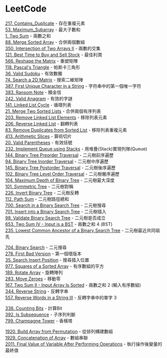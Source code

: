 # LeetCode

[217. Contains_Duplicate](/problems/217.Contains_Duplicate.md) - 存在重複元素  
[53. Maximum_Subarray](/problems/53.Maximum_Subarray.md) - 最大子數和  
[1. Two Sum](/problems/1.Two_Sum.md) - 兩數之和  
[88. Merge Sorted Array](/problems/88.Merge_Sorted_Array.md) - 合併兩個數組  
[350. Intersection of Two Arrays II](/problems/350.Intersection_of_Two_Arrays_II.md) - 兩數的交集  
[121. Best Time to Buy and Sell Stock](/problems/121.Best_Time_to_Buy_and_Sell_Stock.md) - 最佳利潤  
[566. Reshape the Matrix](/problems/566.Reshape_the_Matrix.md) - 重塑矩陣  
[118. Pascal's Triangle](/problems/118.Pascal's_Triangle.md) - 帕斯卡三角形  
[36. Valid Sudoku](/problems/36.Valid_Sudoku.md) - 有效數獨  
[74. Search a 2D Matrix](/problems/74.Search_a_2D_Matrix.md) - 搜索二維矩陣  
[387. First Unique Character in a String](/problems/387.First_Unique_Character_in_a_String.md) - 字符串中的第一個唯一字符  
[383. Ransom Note](/problems/383.Ransom_Note.md) - 贖金信  
[242. Valid Anagram](/problems/242.Valid_Anagram.md) - 有效的字謎  
[141. Linked List Cycle](/problems/141.Linked_List_Cycle.md) - 循環列表  
[21. Merge Two Sorted Lists](/problems/21.Merge_Two_Sorted_Lists.md) - 合併兩個有序列表  
[203. Remove Linked List Elements](/problems/203.Remove_Linked_List_Elements.md) - 移除列表元素  
[206. Reverse Linked List](/problems/206.Reverse_Linked_List.md) - 翻轉列表  
[83. Remove Duplicates from Sorted List](/problems/83.Remove_Duplicates_from_Sorted_List.md) - 移除列表重複元素  
[413. Arithmetic Slices](/problems/413.Arithmetic_Slices.md) - 算術切片  
[20. Valid Parentheses](/problems/20.Valid_Parentheses.md) - 有效括號  
[232. Implement Queue using Stacks](/problems/232.Implement_Queue_using_Stacks.md) - 用堆疊(Stack)實現列隊(Queue)  
[144. Binary Tree Preorder Traversal](/problems/144.Binary_Tree_Preorder_Traversal.md) - 二元樹前序遍歷  
[94. Binary Tree Inorder Traversal](/problems/94.Binary_Tree_Inorder_Traversal.md) - 二元樹中序遍歷  
[145. Binary Tree Postorder Traversal](/problems/145.Binary_Tree_Postorder_Traversal.md) - 二元樹後序遍歷  
[102. Binary Tree Level Order Traversal](/problems/102.Binary_Tree_Level_Order_Traversal.md) - 二元樹層序遍歷  
[104. Maximum Depth of Binary Tree](/problems/104.Maximum_Depth_of_Binary_Tree.md) - 二元樹最大深度  
[101. Symmetric Tree](/problems/101.Symmetric_Tree.md) - 二元樹對稱  
[226. Invert Binary Tree](/problems/226.Invert_Binary_Tree.md) - 二元樹反轉  
[112. Path Sum](/problems/112.Path_Sum.md) - 二元樹路徑總和  
[700. Search in a Binary Search Tree](/problems/700.Search_in_a_Binary_Search_Tree.md) - 二元樹搜尋  
[701. Insert into a Binary Search Tree](/problems/701.Insert_into_a_Binary_Search_Tree.md) - 二元樹插入  
[98. Validate Binary Search Tree](/problems/98.Validate_Binary_Search_Tree.md) - 二元樹是否成立  
[653. Two Sum IV - Input is a BST](/problems/653.Two_Sum_IV_Input_is_a_BST.md) - 兩數之和 4 (BST)  
[235. Lowest Common Ancestor of a Binary Search Tree](/problems/235.Lowest_Common_Ancestor_of_a_Binary_Search_Tree.md) - 二元樹最近共同祖先  

[704. Binary Search](/problems/704.Binary_Search.md) - 二元搜尋  
[278. First Bad Version](/problems/278.First_Bad_Version.md) - 第一個壞版本  
[35. Search Insert Position](/problems/35.Search_Insert_Position.md) - 搜尋插入位置  
[977. Squares of a Sorted Array](/problems/977.Squares_of_a_Sorted_Array.md) - 有序數組的平方  
[189. Rotate Array](/problems/189.Rotate_Array.md) - 旋轉陣列  
[283. Move Zeroes](/problems/283.Move_Zeroes.md) - 移動零  
[167. Two Sum II - Input Array Is Sorted](/problems/167.Two_Sum_II_Input_Array_Is_Sorted.md) - 兩數之和 2 (輸入有序數組)  
[344. Reverse String](/problems/344.Reverse_String.md) - 反轉字串  
[557. Reverse Words in a String III](/problems/557.Reverse_Words_in_a_String_III.md) - 反轉字串中的單字 3  


[338. Counting Bits](/problems/338.Counting_Bits.md) - 計算Bit  
[392. Is Subsequence](/problems/392.Is_Subsequence.md) - 子序列判斷  
[799. Champagne Tower](/problems/799.Champagne_Tower.md) - 香檳塔  


[1920. Build Array from Permutation](/problems/1920.Build_Array_from_Permutation.md) - 從排列構建數組  
[1929. Concatenation of Array](/problems/1929.Concatenation_of_Array.md) - 數組串聯  
[2011. Final Value of Variable After Performing Operations](/problems/2011.Final_Value_of_Variable_After_Performing_Operations.md) - 執行操作後變量的最終值  
